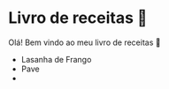 # Livro de receitas  :cake:

Olá! Bem vindo ao meu livro de receitas :wave:

- Lasanha de Frango
- Pave
- 
